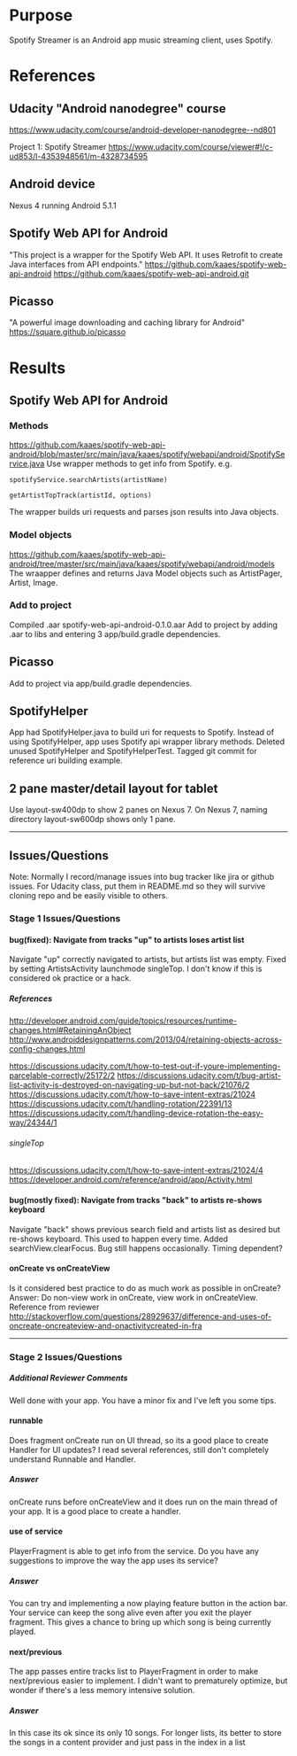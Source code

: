# Purpose
Spotify Streamer is an Android app music streaming client, uses Spotify.

# References

## Udacity "Android nanodegree" course
<https://www.udacity.com/course/android-developer-nanodegree--nd801>  

Project 1: Spotify Streamer
<https://www.udacity.com/course/viewer#!/c-ud853/l-4353948561/m-4328734595>

## Android device
Nexus 4 running Android 5.1.1

## Spotify Web API for Android
"This project is a wrapper for the Spotify Web API.
It uses Retrofit to create Java interfaces from API endpoints."
<https://github.com/kaaes/spotify-web-api-android>
<https://github.com/kaaes/spotify-web-api-android.git>

## Picasso
"A powerful image downloading and caching library for Android"
<https://square.github.io/picasso>

# Results

## Spotify Web API for Android

### Methods
<https://github.com/kaaes/spotify-web-api-android/blob/master/src/main/java/kaaes/spotify/webapi/android/SpotifyService.java>
Use wrapper methods to get info from Spotify. e.g.

    spotifyService.searchArtists(artistName)

    getArtistTopTrack(artistId, options)

The wrapper builds uri requests and parses json results into Java objects.

### Model objects
<https://github.com/kaaes/spotify-web-api-android/tree/master/src/main/java/kaaes/spotify/webapi/android/models>
The wraapper defines and returns Java Model objects such as ArtistPager, Artist, Image.

### Add to project
Compiled .aar
spotify-web-api-android-0.1.0.aar
Add to project by adding .aar to libs and entering 3 app/build.gradle dependencies.

## Picasso
Add to project via app/build.gradle dependencies.

## SpotifyHelper
App had SpotifyHelper.java to build uri for requests to Spotify.
Instead of using SpotifyHelper, app uses Spotify api wrapper library methods.
Deleted unused SpotifyHelper and SpotifyHelperTest.
Tagged git commit for reference uri building example.

## 2 pane master/detail layout for tablet
Use layout-sw400dp to show 2 panes on Nexus 7.
On Nexus 7, naming directory layout-sw600dp shows only 1 pane.

---

## Issues/Questions
Note: Normally I record/manage issues into bug tracker like jira or github issues.
For Udacity class, put them in README.md so they will survive cloning repo and be easily visible to others.

### Stage 1 Issues/Questions

#### bug(fixed): Navigate from tracks "up" to artists loses artist list
Navigate "up" correctly navigated to artists, but artists list was empty.
Fixed by setting ArtistsActivity launchmode singleTop.
I don't know if this is considered ok practice or a hack.

##### References
http://developer.android.com/guide/topics/resources/runtime-changes.html#RetainingAnObject
http://www.androiddesignpatterns.com/2013/04/retaining-objects-across-config-changes.html

https://discussions.udacity.com/t/how-to-test-out-if-youre-implementing-parcelable-correctly/25172/2
https://discussions.udacity.com/t/bug-artist-list-activity-is-destroyed-on-navigating-up-but-not-back/21076/2
https://discussions.udacity.com/t/how-to-save-intent-extras/21024
https://discussions.udacity.com/t/handling-rotation/22391/13
https://discussions.udacity.com/t/handling-device-rotation-the-easy-way/24344/1

###### singleTop
https://discussions.udacity.com/t/how-to-save-intent-extras/21024/4
https://developer.android.com/reference/android/app/Activity.html

#### bug(mostly fixed): Navigate from tracks "back" to artists re-shows keyboard
Navigate "back" shows previous search field and artists list as desired but re-shows keyboard.
This used to happen every time.
Added searchView.clearFocus. Bug still happens occasionally. Timing dependent?

#### onCreate vs onCreateView
Is it considered best practice to do as much work as possible in onCreate?
Answer:
Do non-view work in onCreate, view work in onCreateView.
Reference from reviewer
http://stackoverflow.com/questions/28929637/difference-and-uses-of-oncreate-oncreateview-and-onactivitycreated-in-fra

---

### Stage 2 Issues/Questions

##### Additional Reviewer Comments
Well done with your app. You have a minor fix and I've left you some tips.

#### runnable
Does fragment onCreate run on UI thread, so its a good place to create Handler for UI updates?
I read several references, still don't completely understand Runnable and Handler.

##### Answer
onCreate runs before onCreateView and it does run on the main thread of your app. It is a good place to create a handler.

#### use of service
PlayerFragment is able to get info from the service.
Do you have any suggestions to improve the way the app uses its service?

##### Answer
You can try and implementing a now playing feature button in the action bar. Your service can keep the song alive even after you exit the player fragment. This gives a chance to bring up which song is being currently played.

#### next/previous
The app passes entire tracks list to PlayerFragment in order to make next/previous easier to implement.
I didn't want to prematurely optimize, but wonder if there's a less memory intensive solution.

##### Answer
In this case its ok since its only 10 songs. For longer lists, its better to store the songs in a content provider and just pass in the index in a list
